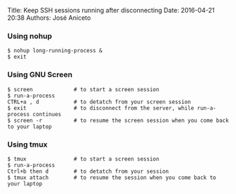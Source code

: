 Title: Keep SSH sessions running after disconnecting
Date: 2016-04-21 20:38 
Authors: José Aniceto


### Using nohup

```
$ nohup long-running-process &
$ exit
```

### Using GNU Screen

```
$ screen             # to start a screen session
$ run-a-process
CTRL+a , d           # to detatch from your screen session
$ exit               # to disconnect from the server, while run-a-process continues
$ screen -r          # to resume the screen session when you come back to your laptop
```

### Using tmux
```
$ tmux               # to start a screen session
$ run-a-process
Ctrl+b then d        # to detatch from your session
$ tmux attach        # to resume the session when you come back to your laptop
```
